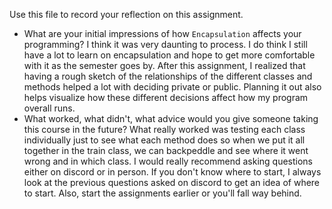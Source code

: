 Use this file to record your reflection on this assignment.

- What are your initial impressions of how `Encapsulation` affects your programming?
I think it was very daunting to process. I do think I still have a lot to learn on encapsulation and hope to get more comfortable with it as the semester goes by. After this assignment, I realized that having a rough sketch of the relationships of the different classes and methods helped a lot with deciding private or public. Planning it out also helps visualize how these different decisions affect how my program overall runs. 
- What worked, what didn't, what advice would you give someone taking this course in the future?
What really worked was testing each class individually just to see what each method does so when we put it all together in the train class, we can backpeddle and see where it went wrong and in which class. I would really recommend asking questions either on discord or in person. If you don't know where to start, I always look at the previous questions asked on discord to get an idea of where to start. Also, start the assignments earlier or you'll fall way behind. 
